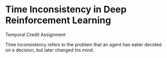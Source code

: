 # Time Inconsistency in Deep Reinforcement Learning

Temporal Credit Assignment

Time inconsistency refers to the problem that an agent has ealier decided on a decision, but later changed his mind.

